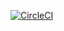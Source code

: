 [![CircleCI](https://dl.circleci.com/status-badge/img/gh/peninah98/my_brand_Backend/tree/main.svg?style=svg)](https://dl.circleci.com/status-badge/redirect/gh/peninah98/my_brand_Backend/tree/main)